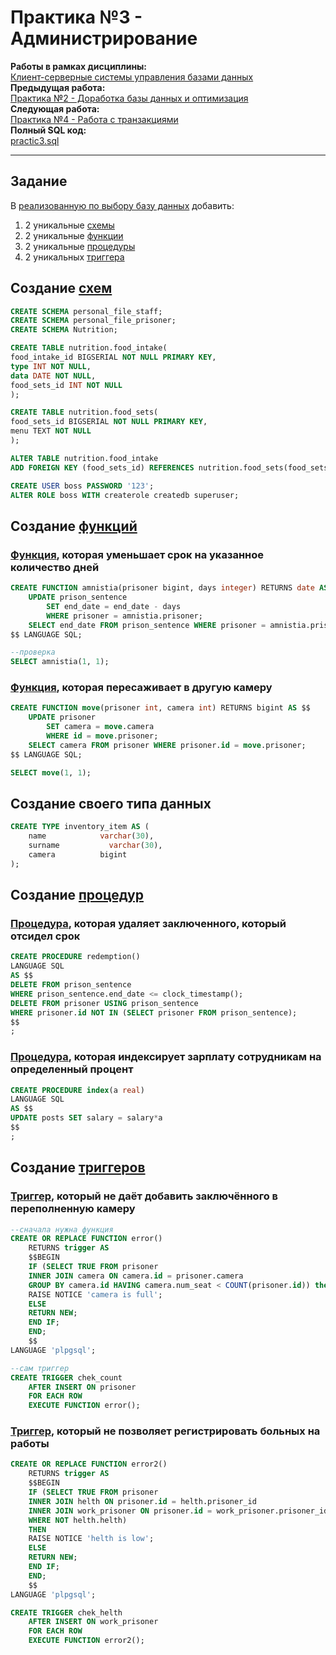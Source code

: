 # Практика №3 - Администрирование

**Работы в рамках дисциплины:**  
[Клиент-серверные системы управления базами данных](../README.md)   
**Предыдущая работа:**  
[Практика №2 - Доработка базы данных и оптимизация](./Практика%20№2%20-%20Доработка%20базы%20данных%20и%20оптимизация.md)   
**Следующая работа:**  
[Практика №4 - Работа с транзакциями](./Практика%20№4%20-%20Работа%20с%20транзакциями.md)  
**Полный SQL код:**  
[practic3.sql](../sql/practic3.sql)

---

## Задание

В [реализованную по выбору базу данных](./Практические%20работы/Практика%20№2%20-%20Доработка%20базы%20данных%20и%20оптимизация.md) добавить:
1. 2 уникальные [схемы](https://postgrespro.ru/docs/postgrespro/13/ddl-schemas)
2. 2 уникальные [функции](https://postgrespro.ru/docs/postgrespro/13/xfunc-sql)
3. 2 уникальные [процедуры](https://postgrespro.ru/docs/postgrespro/13/sql-createprocedure)
4. 2 уникальных [триггера](https://postgrespro.ru/docs/postgrespro/13/triggers)

## Создание [схем](https://postgrespro.ru/docs/postgrespro/13/ddl-schemas)

```sql
CREATE SCHEMA personal_file_staff;
CREATE SCHEMA personal_file_prisoner;
CREATE SCHEMA Nutrition;

CREATE TABLE nutrition.food_intake(
food_intake_id BIGSERIAL NOT NULL PRIMARY KEY,
type INT NOT NULL,
data DATE NOT NULL,
food_sets_id INT NOT NULL
);

CREATE TABLE nutrition.food_sets(
food_sets_id BIGSERIAL NOT NULL PRIMARY KEY,
menu TEXT NOT NULL
);

ALTER TABLE nutrition.food_intake
ADD FOREIGN KEY (food_sets_id) REFERENCES nutrition.food_sets(food_sets_id);

CREATE USER boss PASSWORD '123';
ALTER ROLE boss WITH createrole createdb superuser;
```

## Создание [функций](https://postgrespro.ru/docs/postgrespro/13/xfunc-sql)

### [Функция](https://postgrespro.ru/docs/postgrespro/13/xfunc-sql), которая уменьшает срок на указанное количество дней

```sql
CREATE FUNCTION amnistia(prisoner bigint, days integer) RETURNS date AS $$
	UPDATE prison_sentence
		SET end_date = end_date - days
		WHERE prisoner = amnistia.prisoner;
	SELECT end_date FROM prison_sentence WHERE prisoner = amnistia.prisoner;
$$ LANGUAGE SQL;

--проверка
SELECT amnistia(1, 1);
```

### [Функция](https://postgrespro.ru/docs/postgrespro/13/xfunc-sql), которая пересаживает в другую камеру

```sql
CREATE FUNCTION move(prisoner int, camera int) RETURNS bigint AS $$
	UPDATE prisoner
		SET camera = move.camera
		WHERE id = move.prisoner;
	SELECT camera FROM prisoner WHERE prisoner.id = move.prisoner;
$$ LANGUAGE SQL;

SELECT move(1, 1);
```

## Создание своего типа данных

```sql
CREATE TYPE inventory_item AS (
    name            varchar(30),
    surname    		  varchar(30),
    camera          bigint
);
```

## Создание [процедур]((https://postgrespro.ru/docs/postgrespro/13/sql-createprocedure))

### [Процедура](https://postgrespro.ru/docs/postgrespro/13/sql-createprocedure), которая удаляет заключенного, который отсидел срок

```sql
CREATE PROCEDURE redemption()
LANGUAGE SQL
AS $$
DELETE FROM prison_sentence
WHERE prison_sentence.end_date <= clock_timestamp();
DELETE FROM prisoner USING prison_sentence
WHERE prisoner.id NOT IN (SELECT prisoner FROM prison_sentence);
$$
;
```

### [Процедура](https://postgrespro.ru/docs/postgrespro/13/sql-createprocedure), которая индексирует зарплату сотрудникам на определенный процент

```sql
CREATE PROCEDURE index(a real)
LANGUAGE SQL
AS $$
UPDATE posts SET salary = salary*a
$$
;
```

## Создание [триггеров](https://postgrespro.ru/docs/postgrespro/13/triggers)

### [Триггер](https://postgrespro.ru/docs/postgrespro/13/triggers), который не даёт добавить заключённого в переполненную камеру

```sql
--сначала нужна функция
CREATE OR REPLACE FUNCTION error()
	RETURNS trigger AS
	$$BEGIN
	IF (SELECT TRUE FROM prisoner
	INNER JOIN camera ON camera.id = prisoner.camera
	GROUP BY camera.id HAVING camera.num_seat < COUNT(prisoner.id)) then
	RAISE NOTICE 'camera is full';
	ELSE
	RETURN NEW;
	END IF;
	END;
	$$
LANGUAGE 'plpgsql';

--сам триггер
CREATE TRIGGER chek_count
	AFTER INSERT ON prisoner
	FOR EACH ROW
	EXECUTE FUNCTION error();
```

### [Триггер](https://postgrespro.ru/docs/postgrespro/13/triggers), который не позволяет регистрировать больных на работы

```sql
CREATE OR REPLACE FUNCTION error2()
	RETURNS trigger AS
	$$BEGIN
	IF (SELECT TRUE FROM prisoner
	INNER JOIN helth ON prisoner.id = helth.prisoner_id
	INNER JOIN work_prisoner ON prisoner.id = work_prisoner.prisoner_id
	WHERE NOT helth.helth)
	THEN 
	RAISE NOTICE 'helth is low';
	ELSE
	RETURN NEW;
	END IF;
	END;
	$$
LANGUAGE 'plpgsql';

CREATE TRIGGER chek_helth
	AFTER INSERT ON work_prisoner
	FOR EACH ROW
	EXECUTE FUNCTION error2();
```